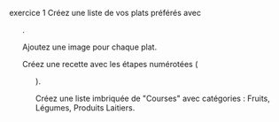 exercice 1
Créez une liste de vos plats préférés avec <ul>.

Ajoutez une image pour chaque plat.

Créez une recette avec les étapes numérotées (<ol>).

Créez une liste imbriquée de "Courses" avec catégories : Fruits, Légumes, Produits Laitiers.
